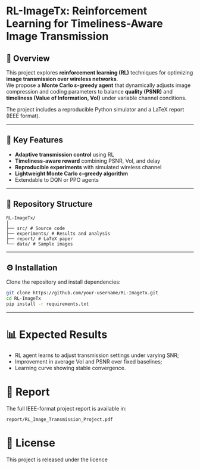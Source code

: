 # RL-ImageTx: Reinforcement Learning for Timeliness-Aware Image Transmission

## 🧠 Overview
This project explores **reinforcement learning (RL)** techniques for optimizing **image transmission over wireless networks**.  
We propose a **Monte Carlo ε-greedy agent** that dynamically adjusts image compression and coding parameters to balance **quality (PSNR)** and **timeliness (Value of Information, VoI)** under variable channel conditions.

The project includes a reproducible Python simulator and a LaTeX report (IEEE format).

---

## 🧩 Key Features
- **Adaptive transmission control** using RL  
- **Timeliness-aware reward** combining PSNR, VoI, and delay  
- **Reproducible experiments** with simulated wireless channel  
- **Lightweight Monte Carlo ε-greedy algorithm**  
- Extendable to DQN or PPO agents  

---

## 📁 Repository Structure
```
RL-ImageTx/
│
├── src/ # Source code
├── experiments/ # Results and analysis
├── report/ # LaTeX paper
└── data/ # Sample images
```


---

## ⚙️ Installation
Clone the repository and install dependencies:

```bash
git clone https://github.com/your-username/RL-ImageTx.git
cd RL-ImageTx
pip install -r requirements.txt
```

---
# 📊 Expected Results

* RL agent learns to adjust transmission settings under varying SNR;
* Improvement in average VoI and PSNR over fixed baselines;
* Learning curve showing stable convergence.

# 🧾 Report

The full IEEE-format project report is available in:
```
report/RL_Image_Transmission_Project.pdf
```
# 📄 License

This project is released under the licence
